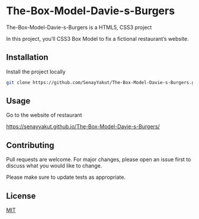 # The-Box-Model-Davie-s-Burgers

The-Box-Model-Davie-s-Burgers is a HTML5, CSS3 project

In this project, you’ll CSS3 Box Model to fix a fictional restaurant’s website.


## Installation

Install the project locally
```bash
git clone https://github.com/SenayYakut/The-Box-Model-Davie-s-Burgers.git

```
 
## Usage
Go to the website of restaurant 

https://senayyakut.github.io/The-Box-Model-Davie-s-Burgers/


## Contributing
Pull requests are welcome. For major changes, please open an issue first to discuss what you would like to change.

Please make sure to update tests as appropriate.

## License
[MIT](https://choosealicense.com/licenses/mit/)

